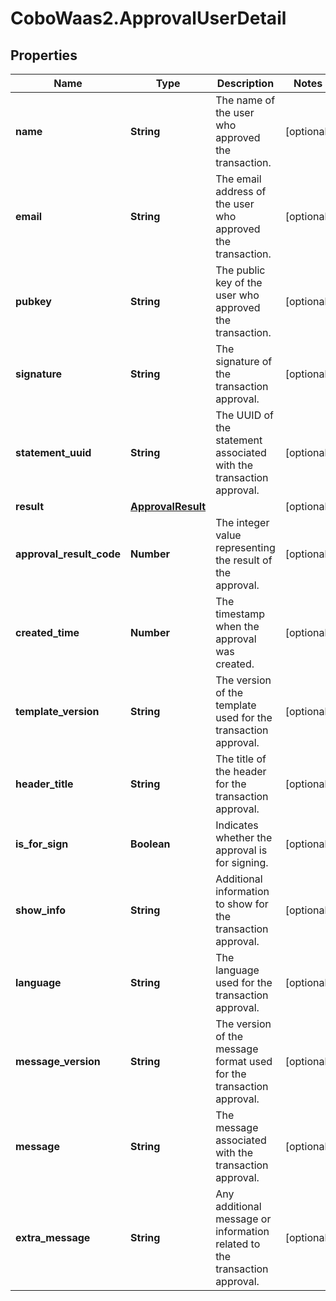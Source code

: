 # CoboWaas2.ApprovalUserDetail

## Properties

Name | Type | Description | Notes
------------ | ------------- | ------------- | -------------
**name** | **String** | The name of the user who approved the transaction. | [optional] 
**email** | **String** | The email address of the user who approved the transaction. | [optional] 
**pubkey** | **String** | The public key of the user who approved the transaction. | [optional] 
**signature** | **String** | The signature of the transaction approval. | [optional] 
**statement_uuid** | **String** | The UUID of the statement associated with the transaction approval. | [optional] 
**result** | [**ApprovalResult**](ApprovalResult.md) |  | [optional] 
**approval_result_code** | **Number** | The integer value representing the result of the approval. | [optional] 
**created_time** | **Number** | The timestamp when the approval was created. | [optional] 
**template_version** | **String** | The version of the template used for the transaction approval. | [optional] 
**header_title** | **String** | The title of the header for the transaction approval. | [optional] 
**is_for_sign** | **Boolean** | Indicates whether the approval is for signing. | [optional] 
**show_info** | **String** | Additional information to show for the transaction approval. | [optional] 
**language** | **String** | The language used for the transaction approval. | [optional] 
**message_version** | **String** | The version of the message format used for the transaction approval. | [optional] 
**message** | **String** | The message associated with the transaction approval. | [optional] 
**extra_message** | **String** | Any additional message or information related to the transaction approval. | [optional] 


